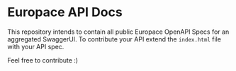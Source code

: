# Europace API Docs

This repository intends to contain all public Europace OpenAPI Specs for an aggregated SwaggerUI.
To contribute your API extend the `index.html` file with your API spec.

Feel free to contribute :)
